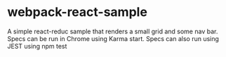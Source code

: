 # webpack-react-sample

A simple react-reduc sample that renders a small grid and some nav bar. 
Specs can be run in Chrome using Karma start.
Specs can also run using JEST using npm test
